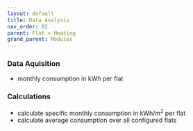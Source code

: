 ```yaml
---
layout: default
title: Data Analysis
nav_order: 02
parent: Flat > Heating
grand_parent: Modules
---
```


### Data Aquisition
- monthly consumption in kWh per flat

### Calculations
- calculate specific monthly consumption in kWh/m<sup>2</sup> per flat
- calculate average consumption over all configured flats